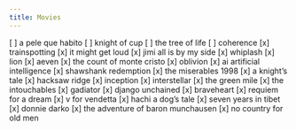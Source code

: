 ```yaml
---
title: Movies
---
```


[ ] a pele que habito
[ ] knight of cup
[ ] the tree of life
[ ] coherence
[x] trainspotting
[x] it might get loud 
[x] jimi all is by my side
[x] whiplash
[x] lion
[x] aeven
[x] the count of monte cristo 
[x] oblivion
[x] ai artificial intelligence
[x] shawshank redemption
[x] the miserables 1998
[x] a knight’s tale
[x] hacksaw ridge
[x] inception
[x] interstellar
[x] the green mile
[x] the intouchables
[x] gadiator
[x] django unchained
[x] braveheart
[x] requiem for a dream
[x] v for vendetta
[x] hachi a dog’s tale
[x] seven years in tibet
[x] donnie darko
[x] the adventure of baron munchausen
[x] no country for old men